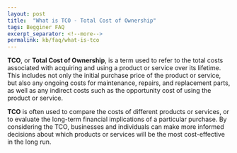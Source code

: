 ```yaml
---
layout: post
title:  "What is TCO - Total Cost of Ownership"
tags: Begginer FAQ
excerpt_separator: <!--more-->
permalink: kb/faq/what-is-tco
---
```

**TCO**, or **Total Cost of Ownership**, is a term used to refer to the total costs associated with acquiring and using a product or service over its lifetime. This includes not only the initial purchase price of the product or service, but also any ongoing costs for maintenance, repairs, and replacement parts, as well as any indirect costs such as the opportunity cost of using the product or service.

**TCO** is often used to compare the costs of different products or services, or to evaluate the long-term financial implications of a particular purchase. By considering the TCO, businesses and individuals can make more informed decisions about which products or services will be the most cost-effective in the long run.
